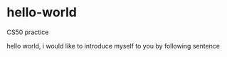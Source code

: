 # hello-world
CS50 practice

hello world, i would like to introduce myself to you by following sentence
